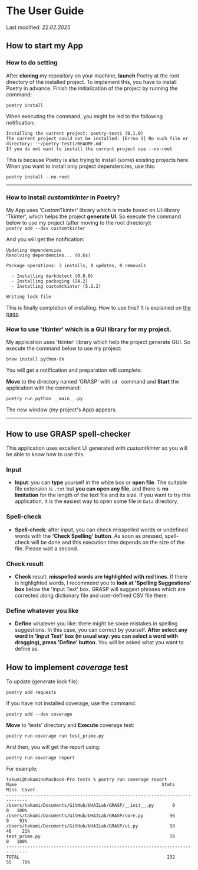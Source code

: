 # The User Guide
Last modified: *22.02.2025*

## How to start my App  
### How to do setting  
After **cloning** my repository on your machine, **launch** Poetry at the root directory of the installed project.
To implement this, you have to install Poetry in advance.
Finish the initialization of the project by running the command:  
```
poetry install
```  
When executing the command, you might be led to the following notification:  
```  
Installing the current project: poetry-testi (0.1.0)
The current project could not be installed: [Errno 2] No such file or directory: '~/poetry-testi/README.md'
If you do not want to install the current project use --no-root
```  
This is because Poetry is also trying to install (some) existing projects here. When you want to install only project dependencies, use this:  
```  
poetry install --no-root
```  

---

### How to install *customtkinter* in Poetry?  
My App uses 'CustomTkinter' library which is made based on UI-library 'Tkinter', which helps the project **generate UI**. So execute the command below to use my project (after moving to the root directory):  
`poetry add --dev customtkinter` 

And you will get the notification:
```
Updating dependencies
Resolving dependencies... (0.6s)

Package operations: 3 installs, 0 updates, 0 removals

  - Installing darkdetect (0.8.0)
  - Installing packaging (24.2)
  - Installing customtkinter (5.2.2)

Writing lock file
``` 
This is finally completion of installing. How to use this? It is explained on [the page](https://customtkinter.tomschimansky.com/tutorial/).  
### How to use '*tkinter*' which is a GUI library for my project.  
My application uses 'tkinter' library which help the project generate GUI. So execute the command below to use my project:  
```
brew install python-tk
```
You will get a notification and preparation will complete.  

**Move** to the directory named 'GRASP' with ```cd ``` command and **Start** the application with the command:  
```  
poetry run python __main__.py
```  
The new window (my project's App) appears.  

---

## How to use GRASP spell-checker
This application uses excellent UI generated with *customtkinter* so you will be able to know how to use this. 
### Input 
- **Input**: you can **type** yourself in the white box or **open file**. The suitable file extension is `.txt` but **you can open any file**, and there is **no limitation** for the length of the text file and its size.
If you want to try this application, it is the easiest way to open some file in `Data` directory.  
### Spell-check
- **Spell-check**: after input, you can check misspelled words or undefined words with the **'Check Spelling' button**. As soon as pressed, spell-check will be done and this execution time depends on the size of the file. Please wait a second.  
### Check result
- **Check** result: **misspelled words are highlighted with red lines**. If there is highlighted words, I recommend you to **look at 'Spelling Suggestions' box** below the 'Input Text' box. GRASP will suggest phrases which are corrected along dictionary file and user-defined CSV file there.
### Define whatever you like
- **Define** whatever you like: there might be some mistakes in spelling suggestions. In this case, you can correct by yourself. **After select any word in 'Input Text' box (in usual way: you can select a word with dragging), press 'Define' button**. You will be asked what you want to define as.  

## How to implement *coverage* test
To update (generate lock file):  
```  
poetry add requests
```  
If you have not installed coverage, use the command:  
```  
poetry add --dev coverage
```  
**Move** to 'tests' directory and **Execute** coverage test:  
```  
poetry run coverage run test_prime.py
```  
And then, you will get the report using:  
```  
poetry run coverage report
```  
For example;  
```  
takumi@takuminoMacBook-Pro tests % poetry run coverage report
Name                                                       Stmts   Miss  Cover
------------------------------------------------------------------------------
/Users/takumi/Documents/GitHub/UHAILab/GRASP/__init__.py       0      0   100%
/Users/takumi/Documents/GitHub/UHAILab/GRASP/core.py          96      9    91%
/Users/takumi/Documents/GitHub/UHAILab/GRASP/ui.py            58     46    21%
test_prime.py                                                 78      0   100%
------------------------------------------------------------------------------
TOTAL                                                        232     55    76%
```  